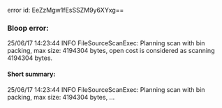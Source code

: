 error id: EeZzMgw1fEsSSZM9y6XYxg==
### Bloop error:

25/06/17 14:23:44 INFO FileSourceScanExec: Planning scan with bin packing, max size: 4194304 bytes, open cost is considered as scanning 4194304 bytes.
#### Short summary: 

25/06/17 14:23:44 INFO FileSourceScanExec: Planning scan with bin packing, max size: 4194304 bytes, ...